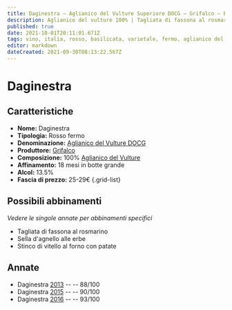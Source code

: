 ```yaml
---
title: Daginestra – Aglianico del Vulture Superiore DOCG – Grifalco – Basilicata (IT) – 25-29€ – 3★-5★
description: Aglianico del vulture 100% | Tagliata di fassona al rosmarino – Sella d'agnello alle erbe – Stinco di vitello al forno
published: true
date: 2021-10-01T20:11:01.671Z
tags: vino, italia, rosso, basilicata, varietale, fermo, aglianico del vulture, 5 stelle, 25-29€, Tagliata di fassona al rosmarino, Sella d'agnello alle erbe, Stinco di vitello al forno
editor: markdown
dateCreated: 2021-09-30T08:13:22.567Z
---
```


# Daginestra

## Caratteristiche
- **Nome:** Daginestra
- **Tipologia:** Rosso fermo 
- **Denominazione:** [Aglianico del Vulture DOCG](/denominazioni/Italia/Basilicata/DOCG/Aglianico-del-Vulture-Superiore)
- **Produttore:** [Grifalco](/produttori/Italia/Basilicata/Grifalco) 
- **Composizione:** 100% [Aglianico del Vulture](/vitigni/Italia/bacca-nera/aglianico-del-vulture)
- **Affinamento:** 18 mesi in botte grande
- **Alcol:** 13.5%
- **Fascia di prezzo:** 25-29€
{.grid-list}


> 
## Possibili abbinamenti
*Vedere le singole annate per abbinamenti specifici*

- Tagliata di fassona al rosmarino
- Sella d'agnello alle erbe
- Stinco di vitello al forno con patate

## Annate
- Daginestra [2013](/vini/Italia/Basilicata/Grifalco/Daginestra/2013) -- <span class="star-3"></span> -- 88/100
- Daginestra [2015](/vini/Italia/Basilicata/Grifalco/Daginestra/2015) -- <span class="star-4"></span> -- 90/100 
- Daginestra [2016](/vini/Italia/Basilicata/Grifalco/Daginestra/2016) -- <span class="star-5"></span> -- 93/100